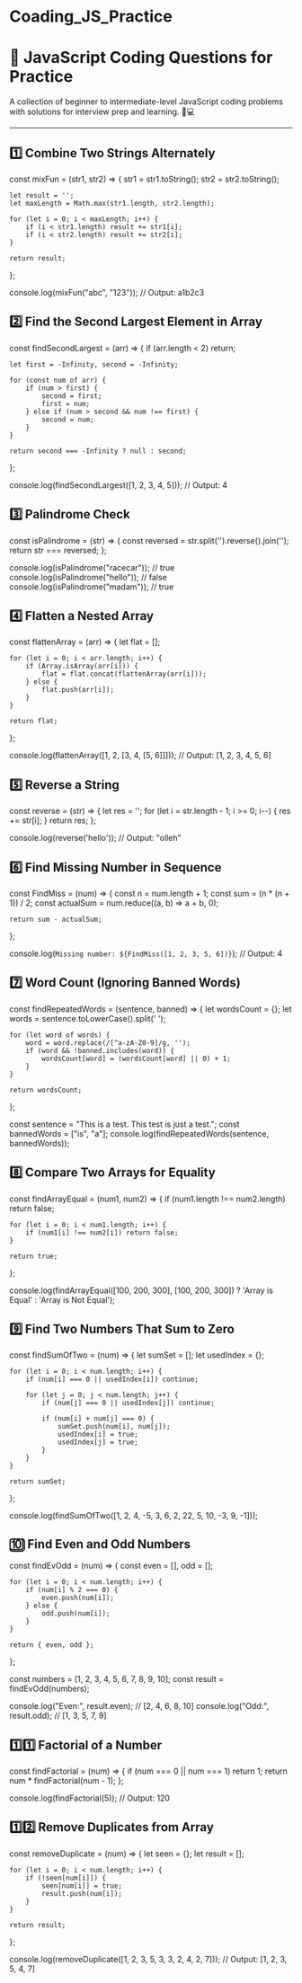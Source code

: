 # Coading_JS_Practice

# 🚀 JavaScript Coding Questions for Practice

A collection of beginner to intermediate-level JavaScript coding problems with solutions for interview prep and learning. 🧠💻

---

## 1️⃣ Combine Two Strings Alternately
const mixFun = (str1, str2) => {
    str1 = str1.toString();
    str2 = str2.toString();

    let result = '';
    let maxLength = Math.max(str1.length, str2.length);

    for (let i = 0; i < maxLength; i++) {
        if (i < str1.length) result += str1[i];
        if (i < str2.length) result += str2[i];
    }

    return result;
};

console.log(mixFun("abc", "123")); // Output: a1b2c3


## 2️⃣ Find the Second Largest Element in Array
const findSecondLargest = (arr) => {
    if (arr.length < 2) return;

    let first = -Infinity, second = -Infinity;

    for (const num of arr) {
        if (num > first) {
            second = first;
            first = num;
        } else if (num > second && num !== first) {
            second = num;
        }
    }

    return second === -Infinity ? null : second;
};

console.log(findSecondLargest([1, 2, 3, 4, 5])); // Output: 4


## 3️⃣ Palindrome Check
const isPalindrome = (str) => {
    const reversed = str.split('').reverse().join('');
    return str === reversed;
};

console.log(isPalindrome("racecar")); // true
console.log(isPalindrome("hello"));   // false
console.log(isPalindrome("madam"));   // true


## 4️⃣ Flatten a Nested Array
const flattenArray = (arr) => {
    let flat = [];

    for (let i = 0; i < arr.length; i++) {
        if (Array.isArray(arr[i])) {
            flat = flat.concat(flattenArray(arr[i]));
        } else {
            flat.push(arr[i]);
        }
    }

    return flat;
};

console.log(flattenArray([1, 2, [3, 4, [5, 6]]])); // Output: [1, 2, 3, 4, 5, 6]


## 5️⃣ Reverse a String
const reverse = (str) => {
    let res = '';
    for (let i = str.length - 1; i >= 0; i--) {
        res += str[i];
    }
    return res;
};

console.log(reverse('hello')); // Output: "olleh"


## 6️⃣ Find Missing Number in Sequence
const FindMiss = (num) => {
    const n = num.length + 1;
    const sum = (n * (n + 1)) / 2;
    const actualSum = num.reduce((a, b) => a + b, 0);

    return sum - actualSum;
};

console.log(`Missing number: ${FindMiss([1, 2, 3, 5, 6])}`); // Output: 4


## 7️⃣ Word Count (Ignoring Banned Words)
const findRepeatedWords = (sentence, banned) => {
    let wordsCount = {};
    let words = sentence.toLowerCase().split(' ');

    for (let word of words) {
        word = word.replace(/[^a-zA-Z0-9]/g, '');
        if (word && !banned.includes(word)) {
            wordsCount[word] = (wordsCount[word] || 0) + 1;
        }
    }

    return wordsCount;
};

const sentence = "This is a test. This test is just a test.";
const bannedWords = ["is", "a"];
console.log(findRepeatedWords(sentence, bannedWords));


## 8️⃣ Compare Two Arrays for Equality
const findArrayEqual = (num1, num2) => {
    if (num1.length !== num2.length) return false;

    for (let i = 0; i < num1.length; i++) {
        if (num1[i] !== num2[i]) return false;
    }

    return true;
};

console.log(findArrayEqual([100, 200, 300], [100, 200, 300]) ? 'Array is Equal' : 'Array is Not Equal');


## 9️⃣ Find Two Numbers That Sum to Zero
const findSumOfTwo = (num) => {
    let sumSet = [];
    let usedIndex = {};

    for (let i = 0; i < num.length; i++) {
        if (num[i] === 0 || usedIndex[i]) continue;

        for (let j = 0; j < num.length; j++) {
            if (num[j] === 0 || usedIndex[j]) continue;

            if (num[i] + num[j] === 0) {
                sumSet.push(num[i], num[j]);
                usedIndex[i] = true;
                usedIndex[j] = true;
            }
        }
    }

    return sumSet;
};

console.log(findSumOfTwo([1, 2, 4, -5, 3, 6, 2, 22, 5, 10, -3, 9, -1]));


## 🔟 Find Even and Odd Numbers
const findEvOdd = (num) => {
    const even = [], odd = [];

    for (let i = 0; i < num.length; i++) {
        if (num[i] % 2 === 0) {
            even.push(num[i]);
        } else {
            odd.push(num[i]);
        }
    }

    return { even, odd };
};

const numbers = [1, 2, 3, 4, 5, 6, 7, 8, 9, 10];
const result = findEvOdd(numbers);

console.log("Even:", result.even); // [2, 4, 6, 8, 10]
console.log("Odd:", result.odd);   // [1, 3, 5, 7, 9]


## 1️⃣1️⃣ Factorial of a Number
const findFactorial = (num) => {
    if (num === 0 || num === 1) return 1;
    return num * findFactorial(num - 1);
};

console.log(findFactorial(5)); // Output: 120


## 1️⃣2️⃣ Remove Duplicates from Array
const removeDuplicate = (num) => {
    let seen = {};
    let result = [];

    for (let i = 0; i < num.length; i++) {
        if (!seen[num[i]]) {
            seen[num[i]] = true;
            result.push(num[i]);
        }
    }

    return result;
};

console.log(removeDuplicate([1, 2, 3, 5, 3, 3, 2, 4, 2, 7])); // Output: [1, 2, 3, 5, 4, 7]


